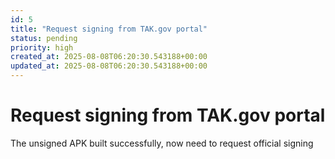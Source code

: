 ```yaml
---
id: 5
title: "Request signing from TAK.gov portal"
status: pending
priority: high
created_at: 2025-08-08T06:20:30.543188+00:00
updated_at: 2025-08-08T06:20:30.543188+00:00
---
```


# Request signing from TAK.gov portal

The unsigned APK built successfully, now need to request official signing